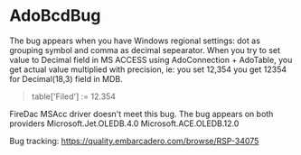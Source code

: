 # AdoBcdBug

The bug appears when you have Windows regional settings: dot as grouping symbol and comma as decimal sepearator.
When you try to set value to Decimal field in MS ACCESS using AdoConnection + AdoTable, you get actual value multiplied
with precision, ie: you set 12,354 you get 12354 for Decimal(18,3) field in MDB.

>	table['Filed'] := 12.354

FireDac MSAcc driver doesn't meet this bug.
The bug appears on both providers
	Microsoft.Jet.OLEDB.4.0
	Microsoft.ACE.OLEDB.12.0

Bug tracking: https://quality.embarcadero.com/browse/RSP-34075